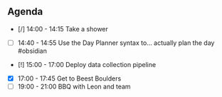 ## Agenda

- [/] 14:00 - 14:15 Take a shower
- [ ] 14:40 - 14:55 Use the Day Planner syntax to... actually plan the day #obsidian
- [!] 15:00 - 17:00 Deploy data collection pipeline
- [x] 17:00 - 17:45 Get to Beest Boulders
- [ ] 19:00 - 21:00 BBQ with Leon and team
